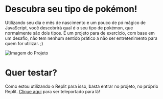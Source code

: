 # Descubra seu tipo de pokémon!

Utilizando seu dia e mês de nascimento e um pouco de pó mágico de JavaScript, você descobrirá qual é o seu tipo de pokémon, que normalmente são dois tipos. É um projeto para de exercício, com base em um desafio, não tem nenhum sentido prático a não ser entretenimento para quem for utilizar. ;) 

![Imagem do Projeto](https://replit.com/cdn-cgi/image/width=3840,quality=80/https://storage.googleapis.com/replit/images/1653496731846_9cb86333219e2fecf12df875dab6a666.jpeg)

# Quer testar?

Como estou utilizando o Replit para isso, basta entrar no projeto, no próprio Replit. [Clique aqui](https://replit.com/@MatheusBastos/What-Is-Your-Pokemon-Type-HTML5) para ser teleportado para lá!

